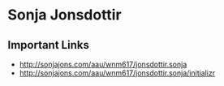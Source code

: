 # Sonja Jonsdottir

## Important Links

- http://sonjajons.com/aau/wnm617/jonsdottir.sonja
- http://sonjajons.com/aau/wnm617/jonsdottir.sonja/initializr

